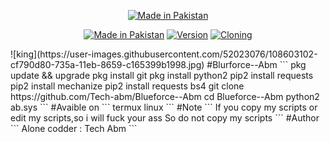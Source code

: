 <p align="center">
<a href="https://bit.ly/3jLqF1P"><img title="Made in Pakistan" src="https://img.shields.io/badge/MADE%20IN-Pakistan-SCRIPT?colorA=%23ff8100&colorB=%23017e40&colorC=%23ff0000&style=for-the-badge"></a>
</p>
<p align="center">
<a href="https://bit.ly/3jLqF1P"><img title="Made in Pakistan" src="https://img.shields.io/badge/Tool-Blurforce--Abm-green.svg"></a>
<a href="https://bit.ly/3jLqF1P"><img title="Version" src="https://img.shields.io/badge/Version-3.0-green.svg?style=flat-square"></a>
<a href="https://bit.ly/3jLqF1P"><img title="Cloning" src="https://img.shields.io/badge/Cloning%3F-yes-green.svg"></a>
</p>
![king](https://user-images.githubusercontent.com/52023076/108603102-cf790d80-735a-11eb-8659-c165399b1998.jpg)
#Blurforce--Abm
```
pkg update && upgrade
pkg install git
pkg install python2
pip2 install requests
pip2 install mechanize
pip2 install requests bs4
git clone https://github.com/Tech-abm/Blueforce--Abm
cd Blueforce--Abm
python2 ab.sys
```
#Avaible on
```
termux
linux
```
#Note
```
If you copy my scripts or edit my scripts,so i will fuck your ass
So do not copy my scripts
```
#Author
```
Alone codder : Tech Abm
```
